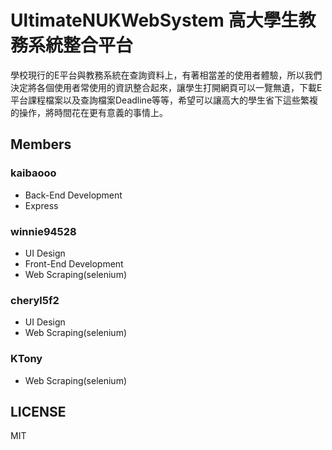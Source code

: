 # UltimateNUKWebSystem 高大學生教務系統整合平台
學校現行的E平台與教務系統在查詢資料上，有著相當差的使用者體驗，所以我們決定將各個使用者常使用的資訊整合起來，讓學生打開網頁可以一覽無遺，下載E平台課程檔案以及查詢檔案Deadline等等，希望可以讓高大的學生省下這些繁複的操作，將時間花在更有意義的事情上。

## Members
### kaibaooo
* Back-End Development
* Express
### winnie94528
* UI Design
* Front-End Development
* Web Scraping(selenium)
### cheryl5f2
* UI Design
* Web Scraping(selenium)
### KTony
* Web Scraping(selenium)

## LICENSE
MIT
